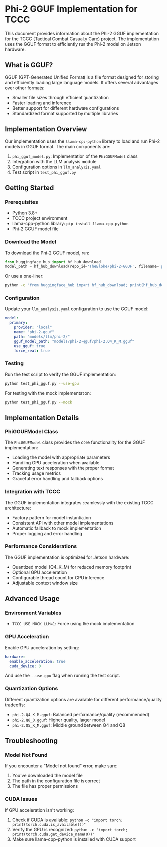 # Phi-2 GGUF Implementation for TCCC

This document provides information about the Phi-2 GGUF implementation for the TCCC (Tactical Combat Casualty Care) project. The implementation uses the GGUF format to efficiently run the Phi-2 model on Jetson hardware.

## What is GGUF?

GGUF (GPT-Generated Unified Format) is a file format designed for storing and efficiently loading large language models. It offers several advantages over other formats:

- Smaller file sizes through efficient quantization
- Faster loading and inference
- Better support for different hardware configurations
- Standardized format supported by multiple libraries

## Implementation Overview

Our implementation uses the `llama-cpp-python` library to load and run Phi-2 models in GGUF format. The main components are:

1. `phi_gguf_model.py`: Implementation of the `PhiGGUFModel` class
2. Integration with the LLM analysis module
3. Configuration options in `llm_analysis.yaml`
4. Test script in `test_phi_gguf.py`

## Getting Started

### Prerequisites

- Python 3.8+
- TCCC project environment
- llama-cpp-python library: `pip install llama-cpp-python`
- Phi-2 GGUF model file

### Download the Model

To download the Phi-2 GGUF model, run:

```python
from huggingface_hub import hf_hub_download
model_path = hf_hub_download(repo_id='TheBloke/phi-2-GGUF', filename='phi-2.Q4_K_M.gguf')
```

Or use a one-liner:

```bash
python -c "from huggingface_hub import hf_hub_download; print(hf_hub_download(repo_id='TheBloke/phi-2-GGUF', filename='phi-2.Q4_K_M.gguf'))"
```

### Configuration

Update your `llm_analysis.yaml` configuration to use the GGUF model:

```yaml
model:
  primary:
    provider: "local"
    name: "phi-2-gguf"
    path: "models/llm/phi-2/"
    gguf_model_path: "models/phi-2-gguf/phi-2.Q4_K_M.gguf"
    use_gguf: true
    force_real: true
```

### Testing

Run the test script to verify the GGUF implementation:

```bash
python test_phi_gguf.py --use-gpu
```

For testing with the mock implementation:

```bash
python test_phi_gguf.py --mock
```

## Implementation Details

### PhiGGUFModel Class

The `PhiGGUFModel` class provides the core functionality for the GGUF implementation:

- Loading the model with appropriate parameters
- Handling GPU acceleration when available
- Generating text responses with the proper format
- Tracking usage metrics
- Graceful error handling and fallback options

### Integration with TCCC

The GGUF implementation integrates seamlessly with the existing TCCC architecture:

- Factory pattern for model instantiation
- Consistent API with other model implementations
- Automatic fallback to mock implementation
- Proper logging and error handling

### Performance Considerations

The GGUF implementation is optimized for Jetson hardware:

- Quantized model (Q4_K_M) for reduced memory footprint
- Optional GPU acceleration
- Configurable thread count for CPU inference
- Adjustable context window size

## Advanced Usage

### Environment Variables

- `TCCC_USE_MOCK_LLM=1`: Force using the mock implementation

### GPU Acceleration

Enable GPU acceleration by setting:

```yaml
hardware:
  enable_acceleration: true
  cuda_device: 0
```

And use the `--use-gpu` flag when running the test script.

### Quantization Options

Different quantization options are available for different performance/quality tradeoffs:

- `phi-2.Q4_K_M.gguf`: Balanced performance/quality (recommended)
- `phi-2.Q8_0.gguf`: Higher quality, larger model
- `phi-2.Q5_K_M.gguf`: Middle ground between Q4 and Q8

## Troubleshooting

### Model Not Found

If you encounter a "Model not found" error, make sure:

1. You've downloaded the model file
2. The path in the configuration file is correct
3. The file has proper permissions

### CUDA Issues

If GPU acceleration isn't working:

1. Check if CUDA is available: `python -c "import torch; print(torch.cuda.is_available())"`
2. Verify the GPU is recognized: `python -c "import torch; print(torch.cuda.get_device_name(0))"`
3. Make sure llama-cpp-python is installed with CUDA support